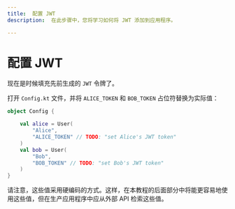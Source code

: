 ```yaml
---
title:  配置 JWT
description:  在此步骤中，您将学习如何将 JWT 添加到应用程序。

---
```


配置 JWT
======

现在是时候填充先前生成的 `JWT` 令牌了。

打开 `Config.kt` 文件，并将 `ALICE_TOKEN` 和 `BOB_TOKEN` 占位符替换为实际值：

```kotlin
object Config {

    val alice = User(
        "Alice",
        "ALICE_TOKEN" // TODO: "set Alice's JWT token"
    )
    val bob = User(
        "Bob",
        "BOB_TOKEN" // TODO: "set Bob's JWT token"
    )
}
```

请注意，这些值采用硬编码的方式。这样，在本教程的后面部分中将能更容易地使用这些值，但在生产应用程序中应从外部 API 检索这些值。

